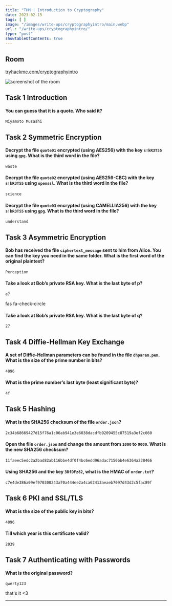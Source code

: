 ```yaml
---
title: "THM | Introduction to Cryptography"
date: 2023-02-15
tags: [ ]
image: "/images/write-ups/cryptographyintro/main.webp"
url : "/write-ups/cryptographyintro/"
type: "post"
showtableOfContents: true
---
```


## Room 
[tryhackme.com/cryptographyintro](https://tryhackme.com/room/cryptographyintro)

![screenshot of the room](/images/write-ups/cryptographyintro/main.webp)

## Task 1 Introduction
#### You can guess that it is a quote. Who said it?
```
Miyamoto Musashi
```

## Task 2 Symmetric Encryption
#### Decrypt the file `quote01` encrypted (using AES256) with the key `s!kR3T55` using `gpg`. What is the third word in the file?
```
waste
```

#### Decrypt the file `quote02` encrypted (using AES256-CBC) with the key `s!kR3T55` using `openssl`. What is the third word in the file?
```
science
```

#### Decrypt the file `quote03` encrypted (using CAMELLIA256) with the key `s!kR3T55` using `gpg`. What is the third word in the file?
```
understand
```
## Task 3 Asymmetric Encryption
#### Bob has received the file `ciphertext_message` sent to him from Alice. You can find the key you need in the same folder. What is the first word of the original plaintext?
```
Perception
```
#### Take a look at Bob’s private RSA key. What is the last byte of p?
```
e7
```
fas fa-check-circle

#### Take a look at Bob’s private RSA key. What is the last byte of q?
```
27
```

## Task 4 Diffie-Hellman Key Exchange
#### A set of Diffie-Hellman parameters can be found in the file `dhparam.pem`. What is the size of the prime number in bits?
```
4096
```

#### What is the prime number’s last byte (least significant byte)?
```
4f
```

## Task 5 Hashing
#### What is the SHA256 checksum of the file `order.json`?
```
2c34b68669427d15f76a1c06ab941e3e6038dacdfb9209455c87519a3ef2c660
```

#### Open the file `order.json` and change the amount from `1000` to `9000`. What is the new SHA256 checksum?
```
11faeec5edc2a2bad82ab116bbe4df0f4bc6edd96adac7150bb4e6364a238466
```

#### Using SHA256 and the key `3RfDFz82`, what is the HMAC of `order.txt`?
```
c7e4de386a09ef970300243a70a444ee2a4ca62413aeaeb7097d43d2c5fac89f
```

## Task 6 PKI and SSL/TLS
#### What is the size of the public key in bits?
```
4096
```

#### Till which year is this certificate valid?
```
2039
```

## Task 7 Authenticating with Passwords
#### What is the original password?
```
qwerty123
```

that's it <3

---

  